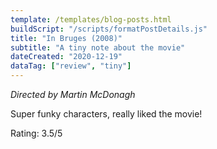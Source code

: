 ```yaml
---
template: /templates/blog-posts.html
buildScript: "/scripts/formatPostDetails.js"
title: "In Bruges (2008)"
subtitle: "A tiny note about the movie"
dateCreated: "2020-12-19"
dataTag: ["review", "tiny"]
---
```


_Directed by Martin McDonagh_

Super funky characters, really liked the movie!

Rating: 3.5/5

